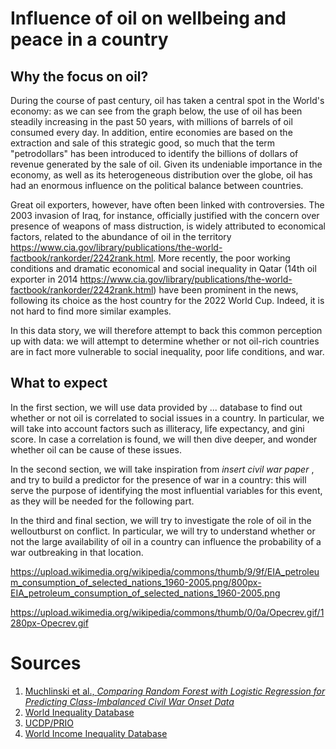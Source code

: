 # Influence of oil on wellbeing and peace in a country

## Why the focus on oil?

During the course of past century, oil has taken a central spot in the World's economy: as we can see from the graph below, the use of oil has been steadily increasing in the past 50 years, with millions of barrels of oil consumed every day. In addition, entire economies are based on the extraction and sale of this strategic good, so much that the term "petrodollars" has been introduced to identify the billions of dollars of revenue generated by the sale of oil. Given its undeniable importance in the economy, as well as its heterogeneous distribution over the globe, oil has had an enormous influence on the political balance between countries. 

Great oil exporters, however, have often been linked with controversies. The 2003 invasion of Iraq, for instance, officially justified with the concern over presence of weapons of mass distruction, is widely attributed to economical factors, related to the abundance of oil in the territory https://www.cia.gov/library/publications/the-world-factbook/rankorder/2242rank.html. More recently, the poor working conditions and dramatic economical and social inequality in Qatar (14th oil exporter in 2014 https://www.cia.gov/library/publications/the-world-factbook/rankorder/2242rank.html) have been prominent in the news, following its choice as the host country for the 2022 World Cup. Indeed, it is not hard to find more similar examples.

In this data story, we will therefore attempt to back this common perception up with data: we will attempt to determine whether or not oil-rich countries are in fact more vulnerable to social inequality, poor life conditions, and war.

## What to expect

In the first section, we will use data provided by ... database to find out whether or not oil is correlated to social issues in a country. In particular, we will take into account factors such as illiteracy, life expectancy, and gini score. In case a correlation is found, we will then dive deeper, and wonder whether oil can be cause of these issues.

In the second section, we will take inspiration from _insert civil war paper_ , and try to build a predictor for the presence of war in a country: this will serve the purpose of identifying the most influential variables for this event, as they will be needed for the following part.

In the third and final section, we will try to investigate the role of oil in the welloutburst on conflict. In particular, we will try to understand whether or not the large availability of oil in a country can influence the probability of a war outbreaking in that location.

https://upload.wikimedia.org/wikipedia/commons/thumb/9/9f/EIA_petroleum_consumption_of_selected_nations_1960-2005.png/800px-EIA_petroleum_consumption_of_selected_nations_1960-2005.png

https://upload.wikimedia.org/wikipedia/commons/thumb/0/0a/Opecrev.gif/1280px-Opecrev.gif

# Sources
1. [Muchlinski et al., _Comparing Random Forest with Logistic Regression for Predicting Class-Imbalanced Civil War Onset Data_](https://dataverse.harvard.edu/dataset.xhtml?persistentId=doi:10.7910/DVN/KRKWK8)
1. [World Inequality Database](https://wid.world/)
1. [UCDP/PRIO](https://ucdp.uu.se/)
1. [World Income Inequality Database](https://www.wider.unu.edu/data)

<!-- ### Markdown

Markdown is a lightweight and easy-to-use syntax for styling your writing. It includes conventions for

```markdown
Syntax highlighted code block

# Header 1
## Header 2
### Header 3

- Bulleted
- List

1. Numbered
2. List

**Bold** and _Italic_ and `Code` text

[Link](url) and ![Image](src)
``` -->

<!-- For more details see [GitHub Flavored Markdown](https://guides.github.com/features/mastering-markdown/). -->
